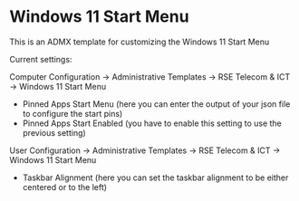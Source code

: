 # Windows 11 Start Menu

This is an ADMX template for customizing the Windows 11 Start Menu

Current settings:

Computer Configuration -> Administrative Templates -> RSE Telecom & ICT -> Windows 11 Start Menu
  - Pinned Apps Start Menu (here you can enter the output of your json file to configure the start pins)
  - Pinned Apps Start Enabled (you have to enable this setting to use the previous setting)
  
  
User Configuration -> Administrative Templates -> RSE Telecom & ICT -> Windows 11 Start Menu
 - Taskbar Alignment (here you can set the taskbar alignment to be either centered or to the left)


